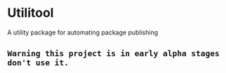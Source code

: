 # Utilitool

A utility package for automating package publishing

## `Warning this project is in early alpha stages don't use it.`
